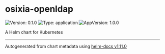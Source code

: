 # osixia-openldap

![Version: 0.1.0](https://img.shields.io/badge/Version-0.1.0-informational?style=flat-square) ![Type: application](https://img.shields.io/badge/Type-application-informational?style=flat-square) ![AppVersion: 1.0.0](https://img.shields.io/badge/AppVersion-1.0.0-informational?style=flat-square)

A Helm chart for Kubernetes

----------------------------------------------
Autogenerated from chart metadata using [helm-docs v1.11.0](https://github.com/norwoodj/helm-docs/releases/v1.11.0)
